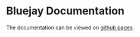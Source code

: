 # Bluejay Documentation
The documentation can be viewed on [github pages](https://bird-sanctuary.github.io/bluejay-documentation/).
